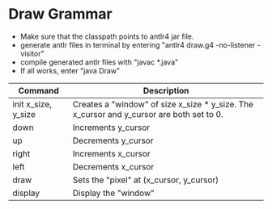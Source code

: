 # Draw Grammar

- Make sure that the classpath points to antlr4 jar file.
- generate antlr files in terminal by entering "antlr4 draw.g4 -no-listener -visitor"
- compile generated antlr files with "javac *.java"
- If all works, enter "java Draw"

| Command        | Description  |           
| ------------- |---------------|
| init x_size, y_size   | Creates a "window" of size x_size * y_size. The x_cursor and y_cursor are both set to 0.|
| down                  | Increments y_cursor                       |
| up                    | Decrements y_cursor                       |
| right                 | Increments x_cursor                       |
| left                  | Decrements x_cursor                       |
| draw                  | Sets the "pixel" at (x_cursor, y_cursor)  |
| display               | Display the "window"                      |
